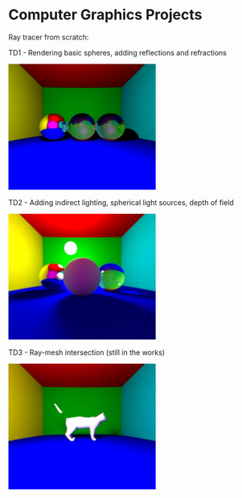 # Computer Graphics Projects

Ray tracer from scratch:

TD1 - Rendering basic spheres, adding reflections and refractions

<p>
  <img src="https://github.com/mariabrbz/computer-graphics-projects/blob/master/images/TD1/onemirror.png" height="250">
</p>

TD2 - Adding indirect lighting, spherical light sources, depth of field

<p>
  <img src="https://github.com/mariabrbz/computer-graphics-projects/blob/master/images/TD2/3000rays.png" height="250">
</p>

TD3 - Ray-mesh intersection (still in the works)

<p>
  <img src="https://github.com/mariabrbz/computer-graphics-projects/blob/master/images/TD3/cat.png" height="250">
</p>
